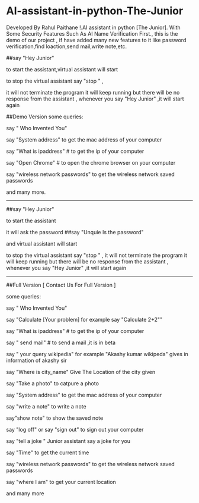 # AI-assistant-in-python-The-Junior
Developed By Rahul Paithane !.AI assistant in python [The Junior]. With Some Security Features Such As AI Name Verification First., this is the demo of our project , if have added many new features to it like password verification,find loaction,send mail,write note,etc.

##say "Hey Junior"

to start the assistant,virtual assistant will start

to stop the virtual assistant say "stop " ,

it will not terminate the program it will keep running but there will be no response from the assistant , whenever you say "Hey Junior" ,it will start again 


##Demo Version
some queries:

say " Who Invented You"

say "System address" to get the mac address of your computer

say "What is ipaddress" # to get the ip of your computer

say "Open Chrome" # to open the chrome browser on your computer

say "wireless network passwords" to get the wireless network saved passwords

and many more.


************************************************
##say "Hey Junior"

to start the assistant 

it will ask the password ##say "Unquie Is the password"

and virtual assistant will start

to stop the virtual assistant say "stop " , it will not terminate the program it will keep running but there will be no response from the assistant , whenever you say "Hey Junior" ,it will start again 

******************************************************

##Full Version  [ Contact Us For Full Version ]

some queries:

say " Who Invented You"

say "Calculate [Your problem] for example say "Calculate 2+2""

say "What is ipaddress" # to get the ip of your computer

say " send mail" # to send a mail ,it is in beta

say " your query wikipedia" for example "Akashy kumar wikipeda" gives in information of akashy sir

say "Where is city_name" Give The Location of the city given

say "Take a photo" to catpure a photo

say "System address" to get the mac address of your computer

say "write a note" to write a note

say"show note" to show the saved note

say "log off" or say "sign out" to sign out your computer

say "tell a joke " Junior assistant say a joke for you

say  "Time" to get the current time

say "wireless network passwords" to get the wireless network saved passwords

say "where I am" to get your current location 

and many more



